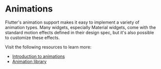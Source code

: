 # Animations

Flutter's animation support makes it easy to implement a variety of animation types. Many widgets, especially Material widgets, come with the standard motion effects defined in their design spec, but it's also possible to customize these effects.

Visit the following resources to learn more:

- [Introduction to animations](https://docs.flutter.dev/development/ui/animations)
- [Animation library](https://api.flutter.dev/flutter/animation/animation-library.html)
